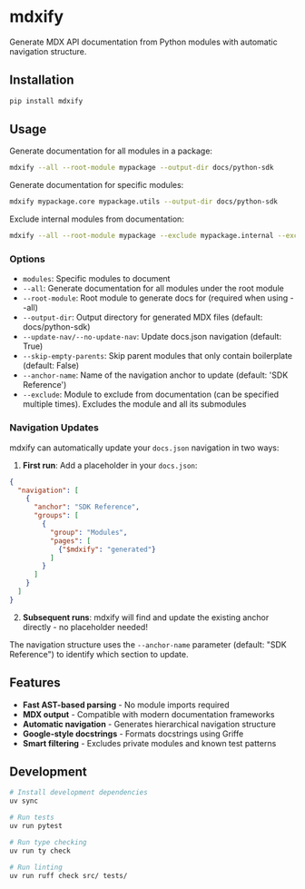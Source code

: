 # mdxify

Generate MDX API documentation from Python modules with automatic navigation structure.

## Installation

```bash
pip install mdxify
```

## Usage

Generate documentation for all modules in a package:

```bash
mdxify --all --root-module mypackage --output-dir docs/python-sdk
```

Generate documentation for specific modules:

```bash
mdxify mypackage.core mypackage.utils --output-dir docs/python-sdk
```

Exclude internal modules from documentation:

```bash
mdxify --all --root-module mypackage --exclude mypackage.internal --exclude mypackage.experimental
```

### Options

- `modules`: Specific modules to document
- `--all`: Generate documentation for all modules under the root module
- `--root-module`: Root module to generate docs for (required when using --all)
- `--output-dir`: Output directory for generated MDX files (default: docs/python-sdk)
- `--update-nav/--no-update-nav`: Update docs.json navigation (default: True)
- `--skip-empty-parents`: Skip parent modules that only contain boilerplate (default: False)
- `--anchor-name`: Name of the navigation anchor to update (default: 'SDK Reference')
- `--exclude`: Module to exclude from documentation (can be specified multiple times). Excludes the module and all its submodules

### Navigation Updates

mdxify can automatically update your `docs.json` navigation in two ways:

1. **First run**: Add a placeholder in your `docs.json`:

```json
{
  "navigation": [
    {
      "anchor": "SDK Reference",
      "groups": [
        {
          "group": "Modules", 
          "pages": [
            {"$mdxify": "generated"}
          ]
        }
      ]
    }
  ]
}
```

2. **Subsequent runs**: mdxify will find and update the existing anchor directly - no placeholder needed!

The navigation structure uses the `--anchor-name` parameter (default: "SDK Reference") to identify which section to update.

## Features

- **Fast AST-based parsing** - No module imports required
- **MDX output** - Compatible with modern documentation frameworks
- **Automatic navigation** - Generates hierarchical navigation structure
- **Google-style docstrings** - Formats docstrings using Griffe
- **Smart filtering** - Excludes private modules and known test patterns

## Development

```bash
# Install development dependencies
uv sync

# Run tests
uv run pytest

# Run type checking
uv run ty check

# Run linting
uv run ruff check src/ tests/
```